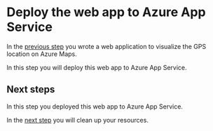 # Deploy the web app to Azure App Service

In the [previous step](./web-app.md) you wrote a web application to visualize the GPS location on Azure Maps.

In this step you will deploy this web app to Azure App Service.

## Next steps

In this step you deployed this web app to Azure App Service.

In the [next step](./clean-up.md) you will clean up your resources.
